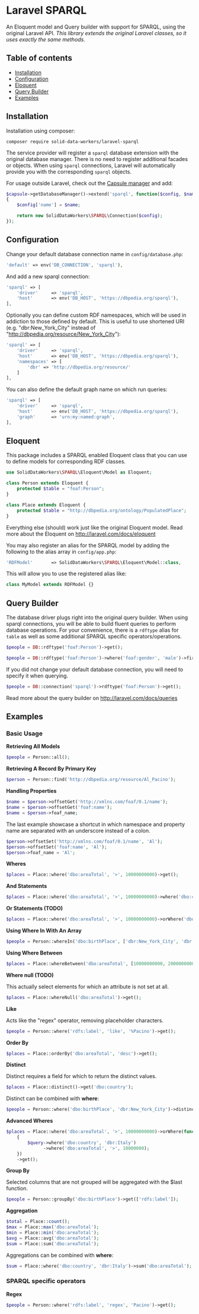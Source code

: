 Laravel SPARQL
==============

An Eloquent model and Query builder with support for SPARQL, using the original Laravel API. *This library extends the original Laravel classes, so it uses exactly the same methods.*

Table of contents
-----------------
* [Installation](#installation)
* [Configuration](#configuration)
* [Eloquent](#eloquent)
* [Query Builder](#query-builder)
* [Examples](#examples)

Installation
------------

Installation using composer:

```
composer require solid-data-workers/laravel-sparql
```

The service provider will register a `sparql` database extension with the original database manager. There is no need to register additional facades or objects. When using `sparql` connections, Laravel will automatically provide you with the corresponding `sparql` objects.

For usage outside Laravel, check out the [Capsule manager](https://github.com/illuminate/database/blob/master/README.md) and add:

```php
$capsule->getDatabaseManager()->extend('sparql', function($config, $name)
{
    $config['name'] = $name;

    return new SolidDataWorkers\SPARQL\Connection($config);
});
```

Configuration
-------------

Change your default database connection name in `config/database.php`:

```php
'default' => env('DB_CONNECTION', 'sparql'),
```

And add a new sparql connection:

```php
'sparql' => [
    'driver'     => 'sparql',
    'host'       => env('DB_HOST', 'https://dbpedia.org/sparql'),
],
```

Optionally you can define custom RDF namespaces, which will be used in addiction to those defined by default. This is useful to use shortened URI (e.g. "dbr:New_York_City" instead of "http://dbpedia.org/resource/New_York_City"):

```php
'sparql' => [
    'driver'     => 'sparql',
    'host'       => env('DB_HOST', 'https://dbpedia.org/sparql'),
    'namespaces' => [
        'dbr' => 'http://dbpedia.org/resource/'
    ]
],
```

You can also define the default graph name on which run queries:

```php
'sparql' => [
    'driver'     => 'sparql',
    'host'       => env('DB_HOST', 'https://dbpedia.org/sparql'),
    'graph'      => 'urn:my:named:graph',
],
```

Eloquent
--------

This package includes a SPARQL enabled Eloquent class that you can use to define models for corresponding RDF classes.

```php
use SolidDataWorkers\SPARQL\Eloquent\Model as Eloquent;

class Person extends Eloquent {
    protected $table = "foaf:Person";
}

class Place extends Eloquent {
    protected $table = "http://dbpedia.org/ontology/PopulatedPlace";
}
```

Everything else (should) work just like the original Eloquent model. Read more about the Eloquent on http://laravel.com/docs/eloquent

You may also register an alias for the SPARQL model by adding the following to the alias array in `config/app.php`:

```php
'RDFModel'       => SolidDataWorkers\SPARQL\Eloquent\Model::class,
```

This will allow you to use the registered alias like:

```php
class MyModel extends RDFModel {}
```

Query Builder
-------------

The database driver plugs right into the original query builder. When using sparql connections, you will be able to build fluent queries to perform database operations. For your convenience, there is a `rdftype` alias for `table` as well as some additional SPARQL specific operators/operations.

```php
$people = DB::rdftype('foaf:Person')->get();

$people = DB::rdftype('foaf:Person')->where('foaf:gender', 'male')->first();
```

If you did not change your default database connection, you will need to specify it when querying.

```php
$people = DB::connection('sparql')->rdftype('foaf:Person')->get();
```

Read more about the query builder on http://laravel.com/docs/queries

Examples
--------

### Basic Usage

**Retrieving All Models**

```php
$people = Person::all();
```

**Retrieving A Record By Primary Key**

```php
$person = Person::find('http://dbpedia.org/resource/Al_Pacino');
```

**Handling Properties**

```php
$name = $person->offsetGet('http://xmlns.com/foaf/0.1/name');
$name = $person->offsetGet('foaf:name');
$name = $person->foaf_name;
```

The last example showcase a shortcut in which namespace and property name are separated with an underscore instead of a colon.

```php
$person->offsetSet('http://xmlns.com/foaf/0.1/name', 'Al');
$person->offsetSet('foaf:name', 'Al');
$person->foaf_name = 'Al';
```

**Wheres**

```php
$places = Place::where('dbo:areaTotal', '>', 10000000000)->get();
```

**And Statements**

```php
$places = Place::where('dbo:areaTotal', '>', 10000000000)->where('dbo:country', 'dbr:Italy')->get();
```

**Or Statements (TODO)**

```php
$places = Place::where('dbo:areaTotal', '>', 10000000000)->orWhere('dbo:country', 'dbr:Italy')->get();
```

**Using Where In With An Array**

```php
$people = Person::whereIn('dbo:birthPlace', ['dbr:New_York_City', 'dbr:Philadelphia'])->get();
```

**Using Where Between**

```php
$places = Place::whereBetween('dbo:areaTotal', [10000000000, 20000000000])->get();
```

**Where null (TODO)**

This actually select elements for which an attribute is not set at all.

```php
$places = Place::whereNull('dbo:areaTotal')->get();
```

**Like**

Acts like the "regex" operator, removing placeholder characters.

```php
$people = Person::where('rdfs:label', 'like', '%Pacino')->get();
```

**Order By**

```php
$places = Place::orderBy('dbo:areaTotal', 'desc')->get();
```

**Distinct**

Distinct requires a field for which to return the distinct values.

```php
$places = Place::distinct()->get('dbo:country');
```

Distinct can be combined with **where**:

```php
$people = Person::where('dbo:birthPlace', 'dbr:New_York_City')->distinct()->get('dbo:deathPlace');
```

**Advanced Wheres**

```php
$places = Place::where('dbo:areaTotal', '>', 10000000000)->orWhere(function($query)
    {
        $query->where('dbo:country', 'dbr:Italy')
              ->where('dbo:areaTotal', '>', 10000000);
    })
    ->get();
```

**Group By**

Selected columns that are not grouped will be aggregated with the $last function.

```php
$people = Person::groupBy('dbo:birthPlace')->get(['rdfs:label']);
```

**Aggregation**

```php
$total = Place::count();
$max = Place::max('dbo:areaTotal');
$min = Place::min('dbo:areaTotal');
$avg = Place::avg('dbo:areaTotal');
$sum = Place::sum('dbo:areaTotal');
```

Aggregations can be combined with **where**:

```php
$sum = Place::where('dbo:country', 'dbr:Italy')->sum('dbo:areaTotal');
```

### SPARQL specific operators

**Regex**

```php
$people = Person::where('rdfs:label', 'regex', 'Pacino')->get();
```

